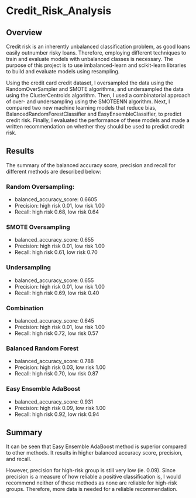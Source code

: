# Credit_Risk_Analysis
## Overview

Credit risk is an inherently unbalanced classification problem, as good loans easily outnumber risky loans. Therefore, employing different techniques to train and evaluate models with unbalanced classes is necessary. The purpose of this project is to use imbalanced-learn and scikit-learn libraries to build and evaluate models using resampling.

Using the credit card credit dataset, I oversampled the data using the RandomOverSampler and SMOTE algorithms, and undersampled the data using the ClusterCentroids algorithm. Then, I used a combinatorial approach of over- and undersampling using the SMOTEENN algorithm. Next, I compared two new machine learning models that reduce bias, BalancedRandomForestClassifier and EasyEnsembleClassifier, to predict credit risk. Finally, I evaluated the performance of these models and made a written recommendation on whether they should be used to predict credit risk.

## Results
The summary of the balanced accuracy score, precision and recall for different methods are described below:  

### Random Oversampling:   
- balanced_accuracy_score: 0.6605  
- Precision: high risk 0.01, low risk 1.00  
- Recall: high risk 0.68, low risk 0.64

### SMOTE Oversampling
- balanced_accuracy_score: 0.655  
- Precision: high risk 0.01, low risk 1.00   
- Recall: high risk 0.61, low risk 0.70

### Undersampling
- balanced_accuracy_score: 0.655  
- Precision: high risk 0.01, low risk 1.00  
- Recall: high risk 0.69, low risk 0.40

### Combination 
- balanced_accuracy_score: 0.645  
- Precision: high risk 0.01, low risk 1.00   
- Recall: high risk 0.72, low risk 0.57

### Balanced Random Forest
- balanced_accuracy_score: 0.788  
- Precision: high risk 0.03, low risk 1.00  
- Recall: high risk 0.70, low risk 0.87

### Easy Ensemble AdaBoost 
- balanced_accuracy_score: 0.931  
- Precision: high risk 0.09, low risk 1.00   
- Recall: high risk 0.92, low risk 0.94


## Summary
It can be seen that Easy Ensemble AdaBoost method is superior compared to other methods. It results in higher balanced accuracy score, precision, and recall.
  
However, precision for high-risk group is still very low (ie. 0.09). Since precision is a measure of how reliable a positive classification is, I would recommend neither of these methods as none are reliable for high-risk groups. Therefore, more data is needed for a reliable recommendation. 

